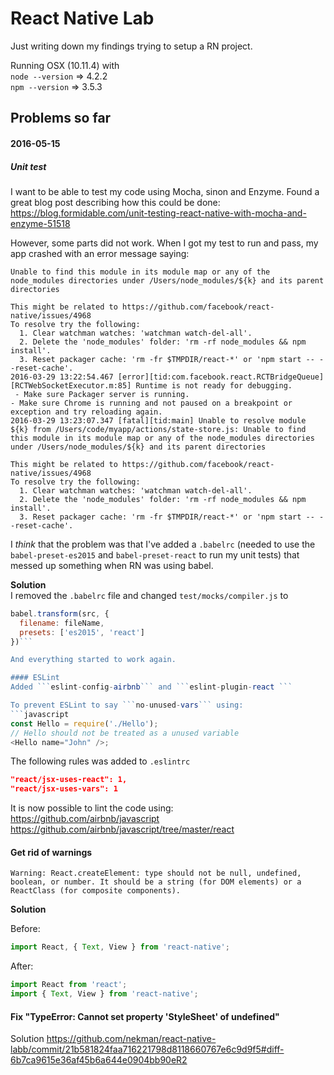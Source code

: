 # React Native Lab

Just writing down my findings trying to setup a RN project.

Running OSX (10.11.4) with<br>
```node --version``` => 4.2.2<br>
```npm --version``` => 3.5.3

## Problems so far

#### 2016-05-15
##### Unit test
I want to be able to test my code using Mocha, sinon and Enzyme.
Found a great blog post describing how this could be done: <a href="https://blog.formidable.com/unit-testing-react-native-with-mocha-and-enzyme-51518f13ba73">https://blog.formidable.com/unit-testing-react-native-with-mocha-and-enzyme-51518</a>

However, some parts did not work. When I got my test to run and pass, my app crashed with an error message saying:

```
Unable to find this module in its module map or any of the node_modules directories under /Users/node_modules/${k} and its parent directories

This might be related to https://github.com/facebook/react-native/issues/4968
To resolve try the following:
  1. Clear watchman watches: 'watchman watch-del-all'.
  2. Delete the 'node_modules' folder: 'rm -rf node_modules && npm install'.
  3. Reset packager cache: 'rm -fr $TMPDIR/react-*' or 'npm start -- --reset-cache'.
2016-03-29 13:22:54.467 [error][tid:com.facebook.react.RCTBridgeQueue][RCTWebSocketExecutor.m:85] Runtime is not ready for debugging.
 - Make sure Packager server is running.
- Make sure Chrome is running and not paused on a breakpoint or exception and try reloading again.
2016-03-29 13:23:07.347 [fatal][tid:main] Unable to resolve module ${k} from /Users/code/myapp/actions/state-store.js: Unable to find this module in its module map or any of the node_modules directories under /Users/node_modules/${k} and its parent directories

This might be related to https://github.com/facebook/react-native/issues/4968
To resolve try the following:
  1. Clear watchman watches: 'watchman watch-del-all'.
  2. Delete the 'node_modules' folder: 'rm -rf node_modules && npm install'.
  3. Reset packager cache: 'rm -fr $TMPDIR/react-*' or 'npm start -- --reset-cache'.
```
I _think_ that the problem was that I've added a ```.babelrc``` (needed to use the  ```babel-preset-es2015``` and ```babel-preset-react``` to run my unit tests) that messed up something when RN was using babel.

**Solution**
<br>
I removed the ```.babelrc``` file and changed ```test/mocks/compiler.js``` to
```javascript
babel.transform(src, {
  filename: fileName,
  presets: ['es2015', 'react']
})```

And everything started to work again.

#### ESLint
Added ```eslint-config-airbnb``` and ```eslint-plugin-react ```

To prevent ESLint to say ```no-unused-vars``` using:
```javascript
const Hello = require('./Hello');
// Hello should not be treated as a unused variable
<Hello name="John" />;
```
The following rules was added to ```.eslintrc```
```json
"react/jsx-uses-react": 1,
"react/jsx-uses-vars": 1
```
It is now possible to lint the code using:<br>
https://github.com/airbnb/javascript
https://github.com/airbnb/javascript/tree/master/react

#### Get rid of warnings

```Warning: React.createElement: type should not be null, undefined, boolean, or number. It should be a string (for DOM elements) or a ReactClass (for composite components).```

**Solution**

Before:
```javascript
import React, { Text, View } from 'react-native';
```
After:
```javascript
import React from 'react';
import { Text, View } from 'react-native';
```

#### Fix "TypeError: Cannot set property 'StyleSheet' of undefined"

Solution https://github.com/nekman/react-native-labb/commit/21b581824faa716221798d8118660767e6c9d9f5#diff-6b7ca9615e36af45b6a644e0904bb90eR2
